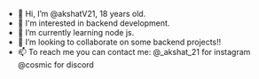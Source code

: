 - 👋 Hi, I’m @akshatV21, 18 years old.
- 👀 I'm interested in backend development.
- 🌱 I’m currently learning node js.
- 💞️ I’m looking to collaborate on some backend projects!!
- 📫 To reach me you can contact me:
      @_akshat_21 for instagram
      @cosmic for discord
      

<!---
akshatV21/akshatV21 is a ✨ special ✨ repository because its `README.md` (this file) appears on your GitHub profile.
You can click the Preview link to take a look at your changes.
--->
